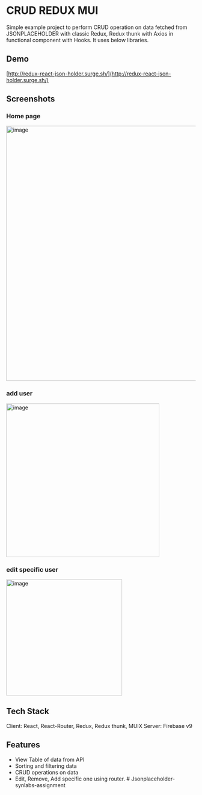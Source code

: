 # CRUD REDUX MUI

Simple example project to perform CRUD operation on data fetched from JSONPLACEHOLDER with classic Redux, Redux thunk with Axios in functional component with Hooks. It uses below libraries.

## Demo
[http://redux-react-json-holder.surge.sh/](http://redux-react-json-holder.surge.sh/)


## Screenshots
### Home page
<img width="676" alt="image" src="https://user-images.githubusercontent.com/19681362/168963285-26af1a15-edf4-4bd7-8680-da0dab2872ae.png">

### add user
<img width="407" alt="image" src="https://user-images.githubusercontent.com/19681362/168963321-aaf52b24-ac53-428e-83a0-ed8fcafb9fb0.png">

### edit specific user
<img width="308" alt="image" src="https://user-images.githubusercontent.com/19681362/168963411-1b66c8b3-524e-4683-9b41-782f018f155b.png">

## Tech Stack

Client: React, React-Router, Redux, Redux thunk, MUIX
Server: Firebase v9

## Features

- View Table of data from API
- Sorting and filtering data
- CRUD operations on data
- Edit, Remove, Add specific one using router.
#   J s o n p l a c e h o l d e r - s y n l a b s - a s s i g n m e n t  
 
